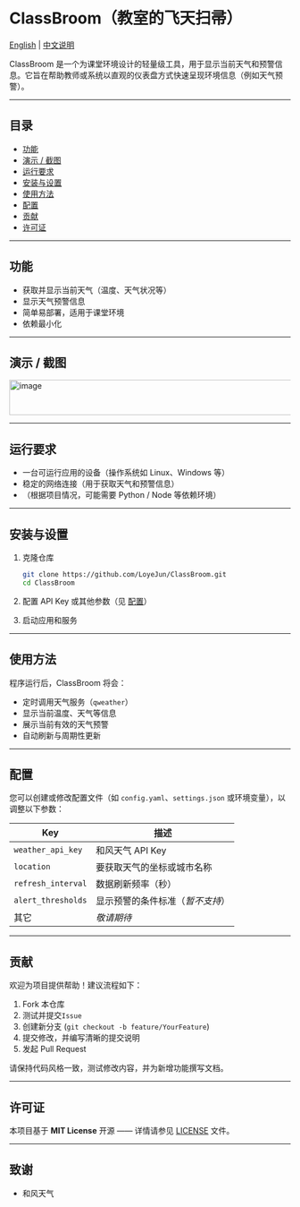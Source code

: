 # ClassBroom（教室的飞天扫帚）

[English](README.md) | [中文说明](README.zh-CN.md)

ClassBroom 是一个为课堂环境设计的轻量级工具，用于显示当前天气和预警信息。它旨在帮助教师或系统以直观的仪表盘方式快速呈现环境信息（例如天气预警）。

---

## 目录

- [功能](#功能)  
- [演示 / 截图](#演示--截图)  
- [运行要求](#运行要求)  
- [安装与设置](#安装与设置)  
- [使用方法](#使用方法)  
- [配置](#配置)  
- [贡献](#贡献)  
- [许可证](#许可证)  

---

## 功能

- 获取并显示当前天气（温度、天气状况等）  
- 显示天气预警信息  
- 简单易部署，适用于课堂环境  
- 依赖最小化  

---

## 演示 / 截图

<img width="1268" height="63" alt="image" src="https://github.com/user-attachments/assets/865bdb97-4c0d-49b9-972c-59e890f7d862" />

---

## 运行要求

- 一台可运行应用的设备（操作系统如 Linux、Windows 等）  
- 稳定的网络连接（用于获取天气和预警信息）  
- （根据项目情况，可能需要 Python / Node 等依赖环境）  

---

## 安装与设置

1. 克隆仓库  
    ```bash
    git clone https://github.com/LoyeJun/ClassBroom.git
    cd ClassBroom
    ```
    
2. 配置 API Key 或其他参数（见 [配置](#配置)）

3. 启动应用和服务

---

## 使用方法

程序运行后，ClassBroom 将会：

* 定时调用天气服务（`qweather`）
* 显示当前温度、天气等信息
* 展示当前有效的天气预警
* 自动刷新与周期性更新

---

## 配置

您可以创建或修改配置文件（如 `config.yaml`、`settings.json` 或环境变量），以调整以下参数：

| Key                | 描述               |
| ------------------ | ---------------- |
| `weather_api_key`  | 和风天气 API Key |
| `location`         | 要获取天气的坐标或城市名称 |
| `refresh_interval` | 数据刷新频率（秒） |
| `alert_thresholds` | 显示预警的条件标准（*暂不支持*） |
| 其它               | *敬请期待* |

---

## 贡献

欢迎为项目提供帮助！建议流程如下：

1. Fork 本仓库
2. 测试并提交`Issue`
3. 创建新分支 (`git checkout -b feature/YourFeature`)
4. 提交修改，并编写清晰的提交说明
5. 发起 Pull Request

请保持代码风格一致，测试修改内容，并为新增功能撰写文档。

---

## 许可证

本项目基于 **MIT License** 开源 —— 详情请参见 [LICENSE](LICENSE) 文件。

---

## 致谢

* 和风天气
